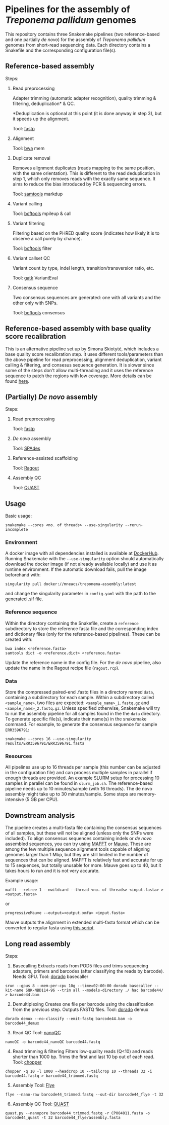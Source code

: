 # Pipelines for the assembly of *Treponema pallidum* genomes
This repository contains three Snakemake pipelines (two reference-based and one partially *de novo*) for the assembly of *Treponema pallidum* genomes from short-read sequencing data. Each directory contains a Snakefile and the corresponding configuration file(s). 

## Reference-based assembly
Steps:
1. Read preprocessing
   
   Adapter trimming (automatic adapter recognition), quality trimming & filtering, deduplication\* & QC. 
   
   \*Deduplication is optional at this point (it is done anyway in step 3), but it speeds up the alignment.
   
   Tool: [fastp](https://academic.oup.com/bioinformatics/article/34/17/i884/5093234)

2. Alignment 
   
   Tool: [bwa](https://github.com/lh3/bwa) mem
3. Duplicate removal
   
   Removes alignment duplicates (reads mapping to the same position, with the same orientation). This is different to the read deduplication in step 1, which only removes reads with the exactly same sequence. It aims to reduce the bias introduced by PCR & sequencing errors.
   
   Tool: [samtools](https://academic.oup.com/gigascience/article/10/2/giab008/6137722) markdup

4. Variant calling
   
   Tool: [bcftools](https://academic.oup.com/gigascience/article/10/2/giab008/6137722) mpileup & call

5. Variant filtering
   
   Filtering based on the PHRED quality score (indicates how likely it is to observe a call purely by chance). 
   
   Tool: [bcftools](https://academic.oup.com/gigascience/article/10/2/giab008/6137722) filter

6. Variant callset QC
   
   Variant count by type, indel length, transition/transversion ratio, etc.
   
   Tool: [gatk](https://gatk.broadinstitute.org/hc/en-us) VariantEval

7. Consensus sequence
   
   Two consensus sequences are generated: one with all variants and the other only with SNPs. 
   
   Tool: [bcftools](https://academic.oup.com/gigascience/article/10/2/giab008/6137722) consensus

## Reference-based assembly with base quality score recalibration
This is an alternative pipeline set up by Simona Skiotyté, which includes a base quality score recalibration step. It uses different tools/parameters than the above pipeline for read preprocessing, alignment deduplication, variant calling & filtering, and consesus sequence generation. It is slower since some of the steps don't allow multi-threading and it uses the reference sequence to patch the regions with low coverage. More details can be found [here](https://github.com/laduplessis/treponema_pallidum_simona).

## (Partially) *De novo* assembly
Steps:
1. Read preprocessing

   Tool: [fastp](https://academic.oup.com/bioinformatics/article/34/17/i884/5093234)

2. *De novo* assembly

   Tool: [SPAdes](https://pmc.ncbi.nlm.nih.gov/articles/PMC3342519/)

3. Reference-assisted scaffolding

   Tool: [Ragout](https://academic.oup.com/bioinformatics/article/30/12/i302/388572)

4. Assembly QC

   Tool: [QUAST](https://academic.oup.com/bioinformatics/article/29/8/1072/228832)

## Usage
Basic usage:
```
snakemake --cores <no. of threads> --use-singularity --rerun-incomplete
```
### Environment
A docker image with all dependencies installed is available at [DockerHub](https://hub.docker.com/r/mneacs/treponema-assembly). Running Snakemake with the `--use-singularity` option should automatically download the docker image (if not already available locally) and use it as runtime environment. If the automatic download fails, pull the image beforehand with:
```
singularity pull docker://mneacs/treponema-assembly:latest
```
and change the singularity parameter in `config.yaml` with the path to the generated .sif file.

### Reference sequence
Within the directory containing the Snakefile, create a `reference` subdirectory to store the reference fasta file and the corresponding index and dictionary files (only for the reference-based pipelines). These can be created with:
```
bwa index <reference.fasta>
samtools dict -o <reference.dict> <reference.fasta>
```
Update the reference name in the config file. For the *de novo* pipeline, also update the name in the Ragout recipe file (`ragout.rcp`). 

### Data
Store the compressed paired-end .fastq files in a directory named `data`, containing a subdirectory for each sample. Within a subdirectory called `<sample_name>`, two files are expected: `<sample_name>_1.fastq.gz` and `<sample_name>_2.fastq.gz`. Unless specified otherwise, Snakemake will try to run the assembly pipeline for all samples found in the the `data` directory. To generate specific file(s), indicate their name(s) in the snakemake command. For example, to generate the consensus sequence for sample `ERR3596791`:
```
snakemake --cores 16 --use-singularity results/ERR3596791/ERR3596791.fasta
```
### Resources
All pipelines use up to 16 threads per sample (this number can be adjusted in the configuration file) and can process multiple samples in parallel if enough threads are provided. An example SLURM setup for processing 10 samples in parallel can be found in `slurm_job.sh`. The reference-based pipeline needs up to 10 minutes/sample (with 16 threads). The de novo assembly might take up to 30 minutes/sample. Some steps are memory-intensive (5 GB per CPU).

## Downstream analysis
The pipeline creates a multi-fasta file containing the consensus sequences of all samples, but these will not be aligned (unless only the SNPs were included). To align consensus sequences containing indels or *de novo* assembled sequences, you can try using [MAFFT](https://academic.oup.com/bib/article/20/4/1160/4106928) or [Mauve](https://pmc.ncbi.nlm.nih.gov/articles/PMC442156/). These are among the few multiple sequence alignment tools capable of aligning genomes larger than 1 Mbp, but they are still limited in the number of sequences that can be aligned. MAFFT is relatively fast and accurate for up to 15 sequences, but totally unusable for more. Mauve goes up to 40, but it takes hours to run and it is not very accurate. 

Example usage:
```
mafft --retree 1 --nwildcard --thread <no. of threads> <input.fasta> > <output.fasta>
```
or
```
progressiveMauve --output=<output.xmfa> <input.fasta>
```
Mauve outputs the alignment in extended multi-fasta format which can be converted to regular fasta using [this script](https://github.com/kjolley/seq_scripts/blob/master/xmfa2fasta.pl).

## Long read assembly

Steps:
1. Basecalling
Extracts reads from POD5 files and trims sequencing adapters, primers and barcodes (after classifying the reads by barcode). Needs GPU.
Tool: [dorado](https://dorado-docs.readthedocs.io/en/latest/) basecaller
```
srun --gpus 8 --mem-per-cpu 10g --time=02:00:00 dorado basecaller --kit-name SQK-NBD114-96 --trim all --models-directory ./ hac barcode44/ > barcode44.bam
```
2. Demultiplexing
Creates one file per barcode using the classification from the previous step. Outputs FASTQ files.
Tool: [dorado](https://dorado-docs.readthedocs.io/en/latest/) demux
```
dorado demux --no-classify --emit-fastq barcode44.bam -o barcode44_demux
```
3. Read QC
Tool: [nanoQC](https://github.com/wdecoster/nanoQC)
```
nanoQC -o barcode44_nanoQC barcode44.fastq
```
4. Read trimming & filtering
Filters low-quality reads (Q<10) and reads shorter than 1000 bp. Trims the first and last 10 bp out of each read.
Tool: [chopper](https://github.com/wdecoster/chopper)
```
chopper -q 10 -l 1000 --headcrop 10 --tailcrop 10 --threads 32 -i barcode44.fastq > barcode44_trimmed.fastq
```
5. Assembly
Tool: [Flye](https://www.nature.com/articles/s41587-019-0072-8)
```
flye --nano-raw barcode44_trimmed.fastq --out-dir barcode44_flye -t 32
```
6. Assembly QC
Tool: [QUAST](https://academic.oup.com/bioinformatics/article/29/8/1072/228832)
```
quast.py --nanopore barcode44_trimmed.fastq -r CP004011.fasta -o barcode44_quast -t 32 barcode44_flye/assembly.fasta
```